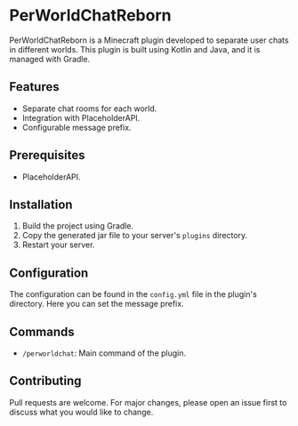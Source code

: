 # PerWorldChatReborn

PerWorldChatReborn is a Minecraft plugin developed to separate user chats in different worlds. This plugin is
built using Kotlin and Java, and it is managed with Gradle.

## Features

- Separate chat rooms for each world.
- Integration with PlaceholderAPI.
- Configurable message prefix.

## Prerequisites

- PlaceholderAPI.

## Installation

1. Build the project using Gradle.
2. Copy the generated jar file to your server's `plugins` directory.
3. Restart your server.

## Configuration

The configuration can be found in the `config.yml` file in the plugin's directory. Here you can set the message prefix.

## Commands

- `/perworldchat`: Main command of the plugin.

## Contributing

Pull requests are welcome. For major changes, please open an issue first to discuss what you would like to change.